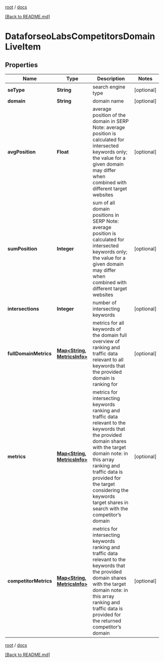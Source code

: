 [root](./../ "root") / [docs](./ "docs")

[[Back to README.md]](./../README.md "[Back to README.md]")

# DataforseoLabsCompetitorsDomainLiveItem

## Properties

| Name | Type | Description | Notes |
|------------ | ------------- | ------------- | -------------|
|**seType** | **String** | search engine type |  [optional] |
|**domain** | **String** | domain name |  [optional] |
|**avgPosition** | **Float** | average position of the domain in SERP Note: average position is calculated for intersected keywords only; the value for a given domain may differ when combined with different target websites |  [optional] |
|**sumPosition** | **Integer** | sum of all domain positions in SERP Note: average position is calculated for intersected keywords only; the value for a given domain may differ when combined with different target websites |  [optional] |
|**intersections** | **Integer** | number of intersecting keywords |  [optional] |
|**fullDomainMetrics** | [**Map&lt;String, MetricsInfo&gt;**](MetricsInfo.md) | metrics for all keywords of the domain full overview of ranking and traffic data relevant to all keywords that the provided domain is ranking for |  [optional] |
|**metrics** | [**Map&lt;String, MetricsInfo&gt;**](MetricsInfo.md) | metrics for intersecting keywords ranking and traffic data relevant to the keywords that the provided domain shares with the target domain note: in this array ranking and traffic data is provided for the target considering the keywords target shares in search with the competitor’s domain |  [optional] |
|**competitorMetrics** | [**Map&lt;String, MetricsInfo&gt;**](MetricsInfo.md) | metrics for intersecting keywords ranking and traffic data relevant to the keywords that the provided domain shares with the target domain note: in this array ranking and traffic data is provided for the returned competitor’s domain |  [optional] |

[root](./../ "root") / [docs](./ "docs")

[[Back to README.md]](./../README.md "[Back to README.md]")